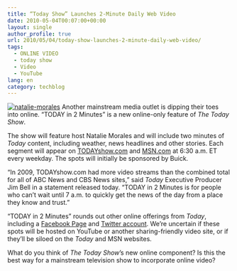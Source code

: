 ```yaml
---
title: “Today Show” Launches 2-Minute Daily Web Video
date: 2010-05-04T00:07:00+00:00
layout: single
author_profile: true
url: 2010/05/04/today-show-launches-2-minute-daily-web-video/
tags:
  - ONLINE VIDEO
  - today show
  - Video
  - YouTube
lang: en
category: techblog
---
```

[![natalie-morales](http://lh3.ggpht.com/_vaUVXcmC3OI/S99eSB0r51I/AAAAAAAACEY/ul2gd_6F8b8/natalie-morales_thumb%5B1%5D.jpg?imgmax=800 "natalie-morales")](http://lh5.ggpht.com/_vaUVXcmC3OI/S99ePpFr7XI/AAAAAAAACEU/_yjkLjZBaYg/s1600-h/natalie-morales%5B3%5D.jpg) Another mainstream media outlet is dipping their toes into online. “TODAY in 2 Minutes” is a new online-only feature of _The Today Show_. 

The show will feature host Natalie Morales and will include two minutes of _Today_ content, including weather, news headlines and other stories. Each segment will appear on [TODAYshow.com](http://todayshow.com/) and [MSN.com](http://msn.com/) at 6:30 a.m. ET every weekday. The spots will initially be sponsored by Buick. 

“In 2009, TODAYshow.com had more video streams than the combined total for all of ABC News and CBS News sites,” said _Today_ Executive Producer Jim Bell in a statement released today. “TODAY in 2 Minutes is for people who can’t wait until 7 a.m. to quickly get the news of the day from a place they know and trust.” 

“TODAY in 2 Minutes” rounds out other online offerings from _Today_, including a [Facebook Page](http://www.facebook.com/todayshow) and [Twitter account](http://twitter.com/todayshow). We’re uncertain if these spots will be hosted on YouTube or another sharing-friendly video site, or if they’ll be siloed on the _Today_ and MSN websites. 

What do you think of _The Today Show_’s new online component? Is this the best way for a mainstream television show to incorporate online video?